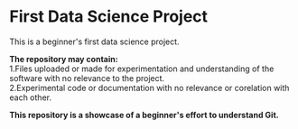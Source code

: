 # First Data Science Project
This is a beginner's first data science project.

__The repository may contain:__  
1.Files uploaded or made for experimentation and understanding of the software with no relevance to the project.  
2.Experimental code or documentation with no relevance or corelation with each other.  

__This repository is a showcase of a beginner's effort to understand Git.__
